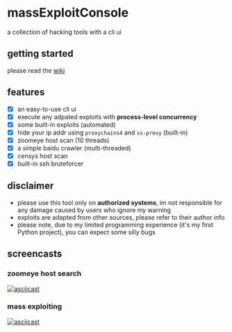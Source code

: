 # massExploitConsole
a collection of hacking tools with a cli ui

## getting started

please read the [wiki](https://github.com/jm33-m0/mec/wiki)

## features

- [x] an easy-to-use cli ui
- [x] execute any adpated exploits with **process-level concurrency**
- [x] some built-in exploits (automated)
- [x] hide your ip addr using `proxychains4` and `ss-proxy` (built-in)
- [x] zoomeye host scan (10 threads)
- [x] a simple baidu crawler (multi-threaded)
- [x] censys host scan
- [x] built-in ssh bruteforcer

## disclaimer

- please use this tool only on **authorized systems**, im not responsible for any damage caused by users who ignore my warning
- exploits are adapted from other sources, please refer to their author info
- please note, due to my limited programming experience (it's my first Python project), you can expect some silly bugs

## screencasts

### zoomeye host search

[![asciicast](https://asciinema.org/a/7u8PQvAHqwo7WtrVqHMD9lKNX.svg)](https://asciinema.org/a/7u8PQvAHqwo7WtrVqHMD9lKNX)

### mass exploiting

[![asciicast](https://asciinema.org/a/FLHdaiUXcufduNwmu0tmxM5pD.svg)](https://asciinema.org/a/FLHdaiUXcufduNwmu0tmxM5pD)
